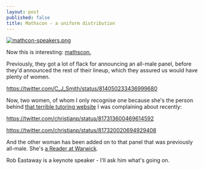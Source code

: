 ```yaml
---
layout: post
published: false
title: Mathscon - a uniform distribution
---
```

[![mathcon-speakers.png]({{site.url}}/assets/media/mathcon-speakers.png)](http://mathscon.com/)

Now this is interesting: [mathscon.](http://mathscon.com/)

Previously, they got a lot of flack for announcing an all-male panel, before they'd announced the rest of their lineup, which they assured us would have plenty of women.

https://twitter.com/C_J_Smith/status/814050233436999680

Now, two women, of whom I only recognise one because she's the person behind [that terrible tutoring website](https://markit.education/step) I was complaining about recently:

https://twitter.com/christianp/status/817313600469614592

https://twitter.com/christianp/status/817320020694929408

And the other woman has been added on to that panel that was previously all-male. She's [a Reader at Warwick](http://www.xuemei.org/Homepage/About_Me.html).

Rob Eastaway is a keynote speaker - I'll ask him what's going on.